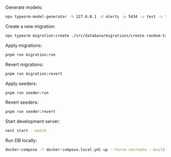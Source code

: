 Generate models:

```bash
npx typeorm-model-generator -h 127.0.0.1 -d alerts -p 5434 -u test -x test -e test -o ./src/database/entities --skipTables "migrations" --noConfig --case-file param --lazy --strictMode
```

Create a new migration:
```bash
npx typeorm migration:create ./src/database/migrations/create-random-table
```

Apply migrations:
```bash
pnpm run migration:run
```

Revert migrations:
```bash
pnpm run migration:revert
```

Apply seeders:
```bash
pnpm run seeder:run
```

Revert seeders:
```bash
pnpm run seeder:revert
```

Start development server:
```bash
nest start --watch
```

Run DB locally:
```bash
docker-compose -f docker-compose.local.yml up --force-recreate --build -d
```

